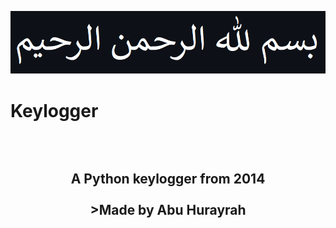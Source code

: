 <img src="https://raw.githubusercontent.com/Raiyaxi-Ziaoi/Resources/main/bismillah.png?token=GHSAT0AAAAAABXCMKG533RUMQ4V6F5TPBJWYYH3CRQ"></img>

# Keylogger

<div align="center"><h2><br/><br/>
    A Python keylogger from 2014<br/><br/>>Made by Abu Hurayrah
</h2></div>
<br>
